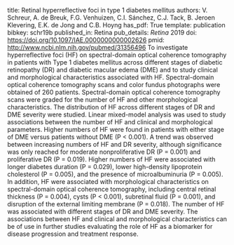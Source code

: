 title: Retinal hyperreflective foci in type 1 diabetes mellitus
authors: V. Schreur, A. de Breuk, F.G. Venhuizen, C.I. Sánchez, C.J. Tack, B. Jeroen Klevering, E.K. de Jong and C.B. Hoyng
has_pdf: True
template: publication
bibkey: schr19b
published_in: Retina
pub_details: <i>Retina</i> 2019
doi: https://doi.org/10.1097/IAE.0000000000002626
pmid: http://www.ncbi.nlm.nih.gov/pubmed/31356496
To investigate hyperreflective foci (HF) on spectral-domain optical coherence tomography in patients with Type 1 diabetes mellitus across different stages of diabetic retinopathy (DR) and diabetic macular edema (DME) and to study clinical and morphological characteristics associated with HF. Spectral-domain optical coherence tomography scans and color fundus photographs were obtained of 260 patients. Spectral-domain optical coherence tomography scans were graded for the number of HF and other morphological characteristics. The distribution of HF across different stages of DR and DME severity were studied. Linear mixed-model analysis was used to study associations between the number of HF and clinical and morphological parameters. Higher numbers of HF were found in patients with either stage of DME versus patients without DME (P < 0.001). A trend was observed between increasing numbers of HF and DR severity, although significance was only reached for moderate nonproliferative DR (P = 0.001) and proliferative DR (P = 0.019). Higher numbers of HF were associated with longer diabetes duration (P = 0.029), lower high-density lipoprotein cholesterol (P = 0.005), and the presence of microalbuminuria (P = 0.005). In addition, HF were associated with morphological characteristics on spectral-domain optical coherence tomography, including central retinal thickness (P = 0.004), cysts (P < 0.001), subretinal fluid (P = 0.001), and disruption of the external limiting membrane (P = 0.018). The number of HF was associated with different stages of DR and DME severity. The associations between HF and clinical and morphological characteristics can be of use in further studies evaluating the role of HF as a biomarker for disease progression and treatment response.

